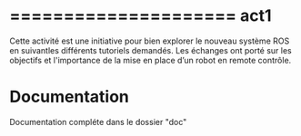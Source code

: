 =====================
act1
=====================
Cette activité est une initiative pour bien explorer le nouveau système ROS en suivantles   différents   tutoriels   demandés.   Les   échanges   ont   porté   sur   les   objectifs  et l'importance de la mise en place d’un robot en remote contrôle. 



Documentation
=============

Documentation compléte dans le dossier "doc"

